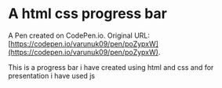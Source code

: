 # A html css  progress bar

A Pen created on CodePen.io. Original URL: [https://codepen.io/varunuk09/pen/poZypxW](https://codepen.io/varunuk09/pen/poZypxW).

This is a progress bar i have created using html and css and for presentation i have used js 